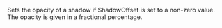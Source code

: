 ﻿Sets the opacity of a shadow if ShadowOffset is set to a non-zero value. The opacity is given in a fractional percentage.
